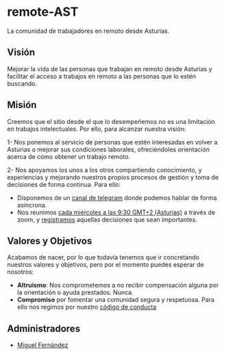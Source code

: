 # remote-AST

La comunidad de trabajadores en remoto desde Asturias.

## Visión

Mejorar la vida de las personas que trabajan en remoto desde Asturias y facilitar el acceso a trabajos en remoto a las personas que lo estén buscando.

## Misión

Creemos que el sitio desde el que lo desempeñemos no es una limitación en trabajos intelectuales. Por ello, para alcanzar nuestra visión:

1- Nos ponemos al servicio de personas que estén interesadas en volver a Asturias o mejorar sus condiciones laborales, ofreciéndoles orientación acerca de cómo obtener un trabajo remoto.

2- Nos apoyamos los unos a los otros compartiendo conocimiento, y experiencias y mejorando nuestros propios procesos de gestión y toma de decisiones de forma continua. Para ello:

  - Disponemos de un [canal de telegram](https://t.me/joinchat/ACyrrRBTATDKqipeLJn4hA) donde podemos hablar de forma asíncrona.
  - Nos reunimos [cada miércoles a las 9:30 GMT+2 (Asturias)](https://www.zoom.us/meeting/305775782/calendar/google/add) a través de zoom, y [registramos](./log) aquellas decisiones que sean importantes.

## Valores y Objetivos

Acabamos de nacer, por lo que todavía tenemos que ir concretando nuestros valores y objetivos, pero por el momento puedes esperar de nosotros:

- **Altruismo**: Nos comprometemos a no recibir compensación alguna por la orientación o ayuda prestados. Nunca.
- **Compromiso** por fomentar una comunidad segura y respetuosa. Para ello nos regimos por nuestro [código de conducta](./CODE_OF_CONDUCT.md)

## Administradores

* [Miguel Fernández](github.com/miguelff)
